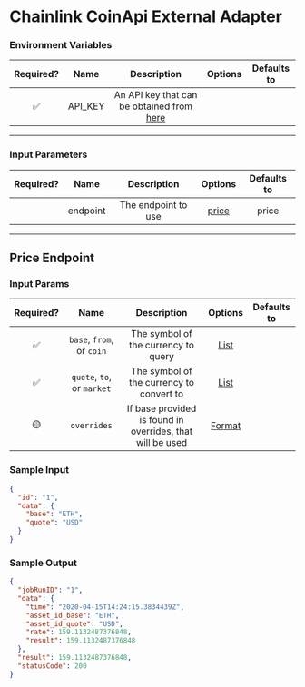 # Chainlink CoinApi External Adapter

### Environment Variables

| Required? |  Name   |                                 Description                                 | Options | Defaults to |
| :-------: | :-----: | :-------------------------------------------------------------------------: | :-----: | :---------: |
|    ✅     | API_KEY | An API key that can be obtained from [here](https://www.coinapi.io/pricing) |         |             |

---

### Input Parameters

| Required? |   Name   |     Description     |         Options          | Defaults to |
| :-------: | :------: | :-----------------: | :----------------------: | :---------: |
|           | endpoint | The endpoint to use | [price](#Price-Endpoint) |    price    |

---

## Price Endpoint

### Input Params

| Required? |            Name            |               Description                |                     Options                      | Defaults to |
| :-------: | :------------------------: | :--------------------------------------: | :----------------------------------------------: | :---------: |
|    ✅     | `base`, `from`, or `coin`  |   The symbol of the currency to query    | [List](https://docs.coinapi.io/#list-all-assets) |             |
|    ✅     | `quote`, `to`, or `market` | The symbol of the currency to convert to | [List](https://docs.coinapi.io/#list-all-assets) |             |
|    🟡     |   `overrides`   | If base provided is found in overrides, that will be used  | [Format](../external-adapter/src/overrides/presetSymbols.json)|             |

### Sample Input

```json
{
  "id": "1",
  "data": {
    "base": "ETH",
    "quote": "USD"
  }
}
```

### Sample Output

```json
{
  "jobRunID": "1",
  "data": {
    "time": "2020-04-15T14:24:15.3834439Z",
    "asset_id_base": "ETH",
    "asset_id_quote": "USD",
    "rate": 159.1132487376848,
    "result": 159.1132487376848
  },
  "result": 159.1132487376848,
  "statusCode": 200
}
```
